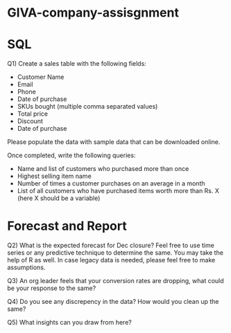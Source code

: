 # GIVA-company-assisgnment

# SQL

Q1) Create a sales table with the following fields:
* Customer Name
* Email
* Phone
* Date of purchase
* SKUs bought (multiple comma separated values)
* Total price
* Discount
* Date of purchase
 
 Please populate the data with sample data that can be downloaded online.
 
 Once completed, write the following queries:
* Name and list of customers who purchased more than once
* Highest selling item name
* Number of times a customer purchases on an average in a month
* List of all customers who have purchased items worth more than Rs. X (here X should be a variable)

# Forecast and Report

Q2) What is the expected forecast for Dec closure? Feel free to use time series or any predictive technique to determine the same. You may take the help of R as well. In case legacy data is needed, please feel free to make assumptions.

Q3) An org leader feels that your conversion rates are dropping, what could be your response to the same?

Q4) Do you see any discrepency in the data? How would you clean up the same?

Q5) What insights can you draw from here?
